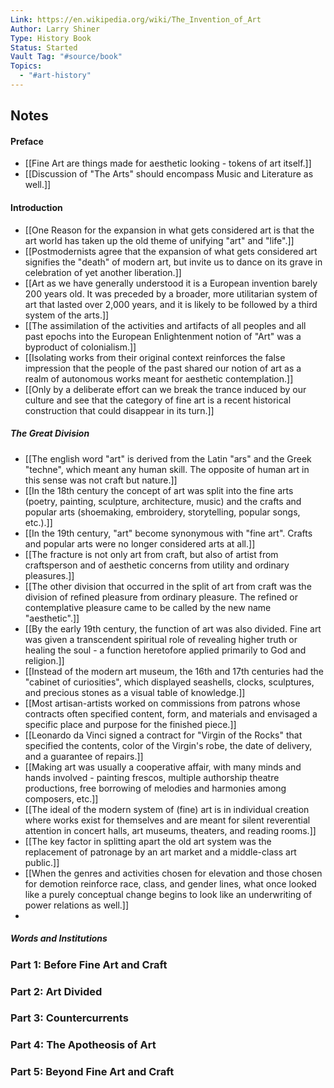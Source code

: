 ```yaml
---
Link: https://en.wikipedia.org/wiki/The_Invention_of_Art
Author: Larry Shiner
Type: History Book
Status: Started
Vault Tag: "#source/book"
Topics:
  - "#art-history"
---
```

## Notes
#### Preface
- [[Fine Art are things made for aesthetic looking - tokens of art itself.]] 
- [[Discussion of "The Arts" should encompass Music and Literature as well.]]
#### Introduction
- [[One Reason for the expansion in what gets considered art is that the art world has taken up the old theme of unifying "art" and "life".]] 
- [[Postmodernists agree that the expansion of what gets considered art signifies the "death" of modern art, but invite us to dance on its grave in celebration of yet another liberation.]] 
- [[Art as we have generally understood it is a European invention barely 200 years old. It was preceded by a broader, more utilitarian system of art that lasted over 2,000 years, and it is likely to be followed by a third system of the arts.]] 
- [[The assimilation of the activities and artifacts of all peoples and all past epochs into the European Enlightenment notion of "Art" was a byproduct of colonialism.]] 
- [[Isolating works from their original context reinforces the false impression that the people of the past shared our notion of art as a realm of autonomous works meant for aesthetic contemplation.]] 
- [[Only by a deliberate effort can we break the trance induced by our culture and see that the category of fine art is a recent historical construction that could disappear in its turn.]] 
##### The Great Division
- [[The english word "art" is derived from the Latin "ars" and the Greek "techne", which meant any human skill. The opposite of human art in this sense was not craft but nature.]] 
- [[In the 18th century the concept of art was split into the fine arts (poetry, painting, sculpture, architecture, music) and the crafts and popular arts (shoemaking, embroidery, storytelling, popular songs, etc.).]] 
- [[In the 19th century, "art" become synonymous with "fine art". Crafts and popular arts were no longer considered arts at all.]] 
- [[The fracture is not only art from craft, but also of artist from craftsperson and of aesthetic concerns from utility and ordinary pleasures.]] 
- [[The other division that occurred in the split of art from craft was the division of refined pleasure from ordinary pleasure. The refined or contemplative pleasure came to be called by the new name "aesthetic".]] 
- [[By the early 19th century, the function of art was also divided. Fine art was given a transcendent spiritual role of revealing higher truth or healing the soul - a function heretofore applied primarily to God and religion.]] 
- [[Instead of the modern art museum, the 16th and 17th centuries had the "cabinet of curiosities", which displayed seashells, clocks, sculptures, and precious stones as a visual table of knowledge.]]
- [[Most artisan-artists worked on commissions from patrons whose contracts often specified content, form, and materials and envisaged a specific place and purpose for the finished piece.]]
- [[Leonardo da Vinci signed a contract for "Virgin of the Rocks" that specified the contents, color of the Virgin's robe, the date of delivery, and a guarantee of repairs.]] 
- [[Making art was usually a cooperative affair, with many minds and hands involved - painting frescos, multiple authorship theatre productions, free borrowing of melodies and harmonies among composers, etc.]] 
- [[The ideal of the modern system of (fine) art is in individual creation where works exist for themselves and are meant for silent reverential attention in concert halls, art museums, theaters, and reading rooms.]] 
- [[The key factor in splitting apart the old art system was the replacement of patronage by an art market and a middle-class art public.]]
- [[When the genres and activities chosen for elevation and those chosen for demotion reinforce race, class, and gender lines, what once looked like a purely conceptual change begins to look like an underwriting of power relations as well.]] 
- 
##### Words and Institutions

### Part 1: Before Fine Art and Craft
### Part 2: Art Divided
### Part 3: Countercurrents
### Part 4: The Apotheosis of Art
### Part 5: Beyond Fine Art and Craft
